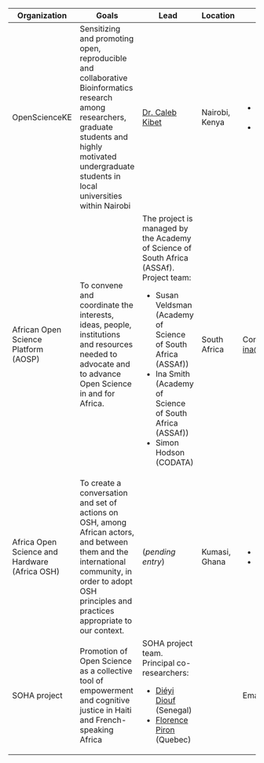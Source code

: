 Organization| Goals | Lead| Location| Contact| Website| Social Media
---|---|---|---|---|---|---
OpenScienceKE | Sensitizing and promoting open, reproducible and collaborative Bioinformatics research among researchers, graduate students and highly motivated undergraduate students in local universities within Nairobi | [Dr. Caleb Kibet](https://twitter.com/Calkibet) | Nairobi, Kenya | <ul><li> Email: kenyabioinformaticsnetwork@gmail.com </li><li> Twitter: [@OpenKe](https://twitter.com/OpenKe)</li></ul>| https://bioinfonet.github.io/OpenScienceKE/ | <ul><li> Twitter: [@OpenKe](https://twitter.com/OpenKe)</li></ul>
African Open Science Platform (AOSP)| To convene and coordinate the interests, ideas, people, institutions and resources needed to advocate and to advance Open Science in and for Africa. | The project is managed by the Academy of Science of South Africa (ASSAf). Project team: <ul><li> Susan Veldsman (Academy of Science of South Africa (ASSAf))</li><li>Ina Smith (Academy of Science of South Africa (ASSAf))</li><li>  Simon Hodson (CODATA) </li></ul> | South Africa | Contact Ina Smith (Project Manager): ina@assaf.org.za | http://africanopenscience.org.za | <ul><li> Facebook: [AfricanOpenSciencePlatform](https://www.facebook.com/AfricanOpenSciencePlatform/) </li><li> Twitter: [@aosp_africa](https://twitter.com/aosp_africa) </li></ul>
Africa Open Science and Hardware (Africa OSH) | To create a conversation and set of actions on OSH, among African actors, and between them and the international community, in order to adopt OSH principles and practices appropriate to our context. | (_pending entry_) | Kumasi, Ghana | <ul><li> Email: organisers@africaosh.com </li><li> Phone: (+233) 24 956 9580 </li></ul> | http://africaosh.com/ | <ul><li> Facebook: [AfricaOSH](https://web.facebook.com/AfricaOSH/) </li><li> Twitter: [@AfricaOSH](https://twitter.com/AfricaOSH) </li><li> Instagram: [africaosh](https://www.instagram.com/africaosh/) </li></ul>
SOHA project  | Promotion of Open Science as a collective tool of empowerment and cognitive justice in Haiti and French-speaking Africa  |SOHA project team. Principal co-researchers: <ul><li>[Diéyi Diouf](http://www.uam.sn/team/dr-dieyi-diouf-enseignante-chercheure-a-lebad-ucad/) (Senegal)</li><li>[Florence Piron](https://www.flsh.ulaval.ca/notre-faculte/repertoire-du-personnel/florence-piron) (Quebec)   |   | Email:  equipe@projetsoha.org | https://www.projetsoha.org/  | <ul><li>Twitter: [@ScienceBienComm](https://twitter.com/ScienceBienComm)</li><li>Facebook: [Open Science Network in Haiti and French-speaking Africa](https://www.facebook.com/groups/1398875467085123/)
